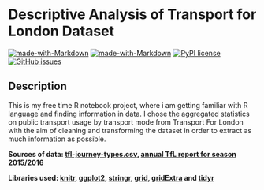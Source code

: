 # Descriptive Analysis of Transport for London Dataset
[![made-with-Markdown](https://img.shields.io/badge/Made%20with-Markdown-1f425f.svg)](http://commonmark.org)
[![made-with-Markdown](https://img.shields.io/badge/made%20with-R-blue.svg)](https://www.r-project.org/)
[![PyPI license](https://img.shields.io/pypi/l/ansicolortags.svg)](https://opensource.org/licenses/MIT)
[![GitHub issues](https://img.shields.io/github/issues/badges/shields.svg)](https://github.com/twardzikf/rmarkdown-tfl-descriptive-analysis/issues)

## Description

This is my free time R notebook project, where i am getting familiar with R language and finding information in data. I chose the aggregated statistics on public transport usage by transport mode from Transport For London with the aim of cleaning and transforming  the dataset in order to extract as much information as possible. 

**Sources of data: [tfl-journey-types.csv](https://files.datapress.com/london/dataset/public-transport-journeys-type-transport/2018-04-04T10:37:19.81/tfl-journeys-type.csv), [annual TfL report for season 2015/2016](http://content.tfl.gov.uk/tfl-annual-report-2015-16.pdf)**

**Libraries used: [knitr](https://yihui.name/knitr/), [ggplot2](https://ggplot2.tidyverse.org/), [stringr](https://stringr.tidyverse.org/index.html), [grid](https://www.rdocumentation.org/packages/grid/versions/3.5.1), [gridExtra](https://www.rdocumentation.org/packages/gridExtra/versions/2.3) and [tidyr](https://tidyr.tidyverse.org/)**

